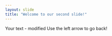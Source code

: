 ```yaml
---
layout: slide
title: "Welcome to our second slide!"
---
```

Your text - modified
Use the left arrow to go back!
